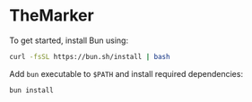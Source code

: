 # TheMarker
To get started, install Bun using:
```bash
curl -fsSL https://bun.sh/install | bash
```

Add `bun` executable to `$PATH` and install required dependencies:
```bash
bun install
``` 